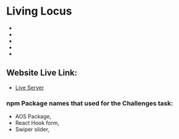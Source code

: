 # Living Locus

-
-
-
-
-

## Website Live Link:

-   [Live Server]()

### npm Package names that used for the Challenges task:

- AOS Package,
- React Hook form,
- Swiper slider,
